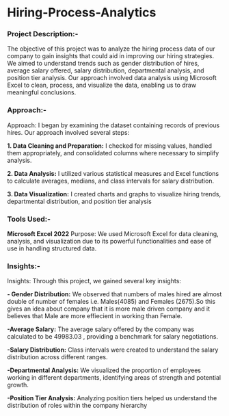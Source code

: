 # Hiring-Process-Analytics

### Project Description:-
The objective of this project was to analyze the hiring process data of our company 
to gain insights that could aid in improving our hiring strategies. We aimed to understand trends such as 
gender distribution of hires, average salary offered, salary distribution, departmental analysis, and position 
tier analysis. Our approach involved data analysis using Microsoft Excel to clean, process, and visualize the 
data, enabling us to draw meaningful conclusions.


### Approach:-
Approach: I began by examining the dataset containing records of previous hires. Our approach 
involved several steps:

**1. Data Cleaning and Preparation:** I checked for missing values, handled them appropriately, and 
consolidated columns where necessary to simplify analysis.

**2. Data Analysis:** I utilized various statistical measures and Excel functions to calculate averages, medians, 
and class intervals for salary distribution.

**3. Data Visualization:** I created charts and graphs to visualize hiring trends, departmental distribution, and 
position tier analysis


### Tools Used:-

**Microsoft Excel 2022** Purpose: We used Microsoft Excel for data cleaning, 
analysis, and visualization due to its powerful functionalities and ease of use in handling structured data.


### Insights:-

Insights: Through this project, we gained several key insights:

**- Gender Distribution:** We observed that numbers of males hired are almost double of number of females i.e. 
Males(4085) and Females (2675).So this gives an idea about company that it is more male driven company 
and it believes that Male are more effiecient in working than Female.

**-Average Salary:** The average salary offered by the company was calculated to be 49983.03 , providing a 
benchmark for salary negotiations.

**-Salary Distribution:** Class intervals were created to understand the salary distribution across different ranges.

**-Departmental Analysis:** We visualized the proportion of employees working in different departments, 
identifying areas of strength and potential growth.

**-Position Tier Analysis:** Analyzing position tiers helped us understand the distribution of roles within the 
company hierarchy
